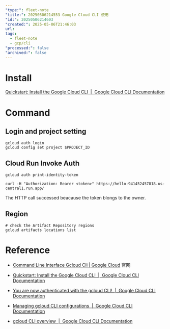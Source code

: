 ```yaml
---
"type:": fleet-note
"title:": 20250506214553-Google Cloud CLI 使用
"id:": 20250506214603
"created:": 2025-05-06T21:46:03
url: 
tags:
  - fleet-note
  - gcp/cli
"processed:": false
"archived:": false
---
```


# Install

[Quickstart: Install the Google Cloud CLI  \|  Google Cloud CLI Documentation](https://cloud.google.com/sdk/docs/install-sdk#running_core_commands)

# Command

## Login and project setting

```shell
gcloud auth login
gcloud config set project $PROJECT_ID
```

## Cloud Run Invoke Auth

```shell
gcloud auth print-identity-token
```

```shell
curl -H "Authorization: Bearer <token>" https://hello-941452457818.us-central1.run.app/

```

The HTTP call successed beacause the token blongs to the owner.

## Region

```shell
# check the Artifact Repository regions
gcloud artifacts locations list
```

# Reference
* [Command Line Interface Gcloud Cli \| Google Cloud](https://cloud.google.com/cli#documentation) 官网
* [Quickstart: Install the Google Cloud CLI  \|  Google Cloud CLI Documentation](https://cloud.google.com/sdk/docs/install-sdk)

* [You are now authenticated with the gcloud CLI!  \|  Google Cloud CLI Documentation](https://cloud.google.com/sdk/auth_success)
* [Managing gcloud CLI configurations  \|  Google Cloud CLI Documentation](https://cloud.google.com/sdk/docs/configurations)
* [gcloud CLI overview  \|  Google Cloud CLI Documentation](https://cloud.google.com/sdk/gcloud)
